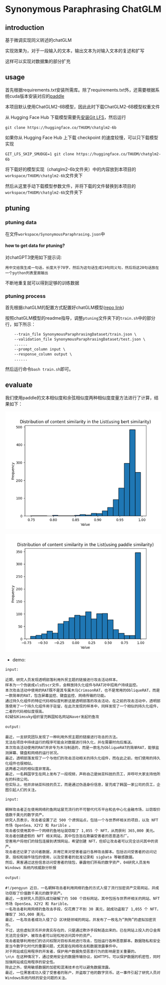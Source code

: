 # Synonymous Paraphrasing ChatGLM

## introduction

基于微调实现同义转述的chatGLM

实现效果为，对于一段输入的文本，输出文本为对输入文本的复述和扩写

这样可以实现对数据集的部分扩充

## usage

首先根据requirements.txt安装所需库。除了requirements.txt外，还需要根据系统cuda版本安装对应的[paddle](https://www.paddlepaddle.org.cn/install/quick?docurl=/documentation/docs/zh/install/pip/linux-pip.html)

本项目默认使用ChatGLM2-6B模型，因此此时下载ChatGLM2-6B模型权重文件

从 Hugging Face Hub 下载模型需要先[安装Git LFS](https://docs.github.com/zh/repositories/working-with-files/managing-large-files/installing-git-large-file-storage)，然后运行

``git clone https://huggingface.co/THUDM/chatglm2-6b``

如果你从 Hugging Face Hub 上下载 checkpoint 的速度较慢，可以只下载模型实现

``GIT_LFS_SKIP_SMUDGE=1 git clone https://huggingface.co/THUDM/chatglm2-6b``

将下载好的模型实现（chatglm2-6b文件夹）中的内容放到本项目的``workspace/THUDM/chatglm2-6b``文件夹下

然后从这里手动下载模型参数文件，并将下载的文件替换到本项目的``workspace/THUDM/chatglm2-6b``文件夹下


## ptuning

### ptuning data

在文件``workspace/SynonymousParaphrasing.json``中

#### how to get data for ptuning?

对chatGPT3使用如下提示词:

``用中文给我生成一句话，长度大于70字，然后为这句话生成19句同义句，然后将这20句话放在一个python列表里面输出``

不断地重复就可以得到足够的训练数据

### ptuning process

首先根据chatGLM的配置方式配置好chatGLM模型([repo link](https://github.com/THUDM/ChatGLM2-6B))

按照chatGLM模型的readme指导，调整``ptuning``文件夹下的``train.sh``中的部分行，如下所示：

```shell
    --train_file SynonymousParaphrasingDataset/train.json \
    --validation_file SynonymousParaphrasingDataset/test.json \
    ......
    --prompt_column input \
    --response_column output \
    ......
```

然后运行命令``bash train.sh``即可。

## evaluate

我们使用paddle的文本相似度和余弦相似度两种相似度度量方法进行了计算，结果如下：

![simi_bert.jpg](workspace/simi_bert.png)

![simi_paddle.jpg](workspace/simi_paddle.png)

- demo:

```text
input: 

近期，研究人员发现透明部落利用外贸主题的链接进行攻击活动样本。
样本为一个伪装成xls的scr文件，会释放持久化组件与RAT对中招用户持续监控。
本次攻击活动中使用的RAT既不是其专属木马CrimsonRAT，也不是常用的ObliqueRAT，而是一款简单的RAT，包含屏幕监控、键盘监控、网络传输的功能。
通过持久化组件的特征代码相似度判断这是透明部落的攻击活动，在之前的攻击活动中，透明部落使用了一个持久化组件用于驻留，在此次发现的样本中，同样发现了一个相似的持久化组件，二者的代码相似度很高。
02疑似Kimsuky组织冒充韩国知名网站Naver发起钓鱼攻

output:

最近，一支研究团队发现了一种利用外贸主题的链接进行攻击的方法。
无法在项目中持续运行的程序可能会对数据进行持久化，并在需要时向后推送。
本次攻击活动使用的RAT并非专为木马制造的，而是一款名为ObliqueRAT的简单RAT，能够监测屏幕、键盘和网络的运行状况。
最近，透明部落发现了一个与他们的攻击活动相关的持久化组件，而在此之前，他们使用的持久化组件也很相似。
这两者之间的相似度非常高。
最近，一名韩国学生在网上发布了一段视频，声称自己是纳亚科技的员工，并呼吁大家支持他所在的科技公司。
但实际上，他并非纳亚科技的员工，而是通过伪造身份信息，冒充成了韩国一家公司的员工，企图引起人们的关注。
```

```text
input:

朝鲜攻击者正在使用网络钓鱼网站冒充流行的不可替代代币平台和去中心化金融市场，以窃取价值数千美元的数字资产。
研究人员表示，攻击者设置了近 500 个诱饵站点，包括一个与世界杯相关的项目，以及 NFT 市场 OpenSea、X2Y2 和 Rarible 。
攻击者仅使用其中一个网络钓鱼地址就窃取了 1,055 个 NFT，从而获利 365,000 美元。
攻击者创建虚假的 NFT 相关网站，其中包含旨在欺骗受害者的恶意造币厂。
受害用户将他们的钱包连接到诱饵网站，希望创建 NFT，但却让攻击者可以完全访问其中的资产。
攻击者还记录了访问者数据，并用它来对受害者运行各种攻击脚本。包括访问受害者的访问记录、授权和插件钱包的使用，以及受害者的批准记录和 sigData 等敏感数据。
然后，黑客通过这些信息访问受害者的钱包，暴露他们所有的数字资产，04研究人员发布 Windows 系统内核威胁分析报

output:

#!/pengyun 近日，一名朝鲜攻击者利用网络钓鱼的方式入侵了流行加密资产交易网站，并成功窃取了价值数千美元的数字资产。
最近，一支研究人员团队成功破解了约 500 个目标网站，其中包括与世界杯相关的网站、NFT 市场 OpenSea、X2Y2 和 Rarible。
一名攻击者利用网络钓鱼攻击手段，仅花费了不到 30 美元，就成功盗取了 1,055 个 NFT，赚取了 365,000 美元。
最近，一名攻击者成功入侵了😉 区块链领域的网站，并发布了一枚名为“狗狗”的虚拟加密货币。
不过，这些虚拟货币并非真实存在的，只是通过欺诈手段制造出来的。已在网站上投入的😉金库无法完全保护，被攻击者可以轻松地访问其中的资产。
攻击者能够利用他们的访问权限对目标系统进行攻击，包括运行各种恶意脚本。数据隐私和安全是当今数字化时代的重要问题，尤其是在网络攻击和数据泄露事件中。
对于网站或应用程序的开发者，保护用户数据免受恶意行为的影响是至关重要的。
\n\n 在这种情况下，通过使用安全的数据传输协议，如HTTPS，可以保护数据的机密性，同时加强网站或应用程序的安全性。
除此之外，使用敏感数据的加密和混淆技术也可以避免数据泄露。
最近，一位黑客成功入侵了受害者的账户，并盗取了他的数字货币。这一事件引起了研究人员对Windows系统内核的安全问题的关注。
```